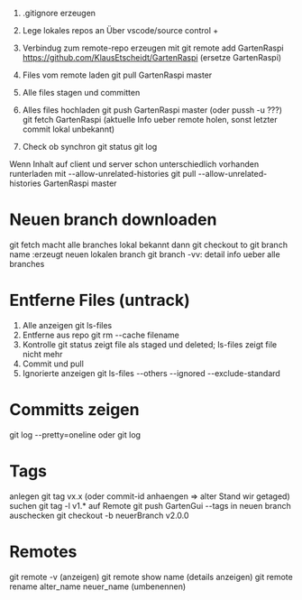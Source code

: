 1. .gitignore erzeugen

2. Lege lokales repos an
Über vscode/source control +

3. Verbindug zum remote-repo erzeugen mit
git remote add GartenRaspi https://github.com/KlausEtscheidt/GartenRaspi
(ersetze GartenRaspi)

4. Files vom remote laden
git pull GartenRaspi master

5. Alle files stagen und committen

6. Alles files hochladen
git push GartenRaspi master (oder pussh -u ???)
git fetch GartenRaspi (aktuelle Info ueber remote holen, sonst letzter commit lokal unbekannt)

6. Check ob synchron
git status
git log

Wenn Inhalt auf client und server schon unterschiedlich vorhanden runterladen mit --allow-unrelated-histories
git pull --allow-unrelated-histories GartenRaspi master

Neuen branch downloaden
=======================
git fetch macht alle branches lokal bekannt
dann git checkout to
git branch name :erzeugt neuen lokalen branch
git branch -vv: detail info ueber alle branches

Entferne Files (untrack)
========================
1. Alle anzeigen 
git ls-files
2. Entferne aus repo
git rm --cache filename
3. Kontrolle
git status zeigt file als staged und deleted; ls-files zeigt file nicht mehr
4. Commit und pull
3. Ignorierte anzeigen
git ls-files --others --ignored --exclude-standard

Committs zeigen
===============
git log --pretty=oneline
oder 
git log

Tags
====
anlegen
git tag vx.x (oder commit-id anhaengen => alter Stand wir getaged)
suchen
git tag -l v1.*
auf Remote
git push GartenGui --tags
in neuen branch auschecken
git checkout -b neuerBranch v2.0.0

Remotes
=======
git remote -v (anzeigen)
git remote show name (details anzeigen)
git remote rename alter_name neuer_name (umbenennen)